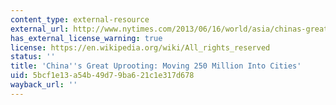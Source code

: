 ```yaml
---
content_type: external-resource
external_url: http://www.nytimes.com/2013/06/16/world/asia/chinas-great-uprooting-moving-250-million-into-cities.html?pagewanted=all&_r=0
has_external_license_warning: true
license: https://en.wikipedia.org/wiki/All_rights_reserved
status: ''
title: 'China''s Great Uprooting: Moving 250 Million Into Cities'
uid: 5bcf1e13-a54b-49d7-9ba6-21c1e317d678
wayback_url: ''
---
```

